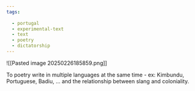 ```yaml
---
tags:
  
  - portugal
  - experimental-text
  - text
  - poetry
  - dictatorship
---
```

![[Pasted image 20250226185859.png]]

To poetry write in multiple languages at the same time - ex: Kimbundu, Portuguese, Badiu, ... and the relationship between slang and coloniality.